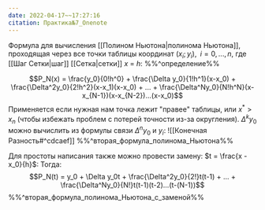 ```yaml
---
date: 2022-04-17~~17:27:16
citation: Практика№7_Onenote
---
```

Формула для вычисления [[Полином Ньютона|полинома Ньютона]], проходящая через все точки таблицы координат $(x_i;y_i),\;\;i=0,...,n$, где [[Шаг Сетки|шаг]] [[Сетка|сетки]] $x$ = $h$:
%%^определение%%

$$P_N(x) = \frac{y_0}{0!h^0} + \frac{\Delta y_0}{1!h^1}(x-x_0) + \frac{\Delta^2y_0}{2!h^2}(x-x_1)(x-x_0) + ... + \frac{\Delta^Ny_0}{N!h^N}(x-x_{N-1})(x-x_{N-2})...(x-x_0)$$
Применяется если нужная нам точка лежит "правее" таблицы, или $x^* > x_n$ (чтобы избежать проблем с потерей точности из-за округления).
$\Delta^ky_0$ можно вычислить из формулы связи $\Delta^ny_0$ и $y_i$:
![[Конечная Разность#^cdcaef]]
%%^вторая_формула_полинома_Ньютона%%

Для простоты написания также можно провести замену: $t = \frac{x - x_0}{h}$:
Тогда:
$$P_N(t) = y_0 + \Delta y_0t + \frac{\Delta^2y_0}{2!}t(t-1) + ... + \frac{\Delta^Ny_0}{N!}t(t-1)(t-2)...(t-(N-1))$$
%%^вторая_формула_полинома_Ньютона_с_заменой%%